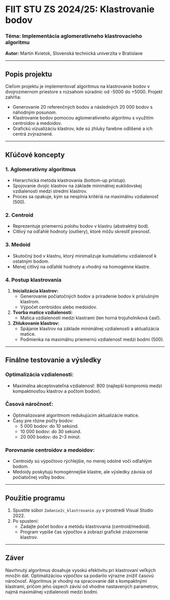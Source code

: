 # FIIT STU ZS 2024/25: Klastrovanie bodov

### Téma: Implementácia aglomeratívneho klastrovacieho algoritmu

**Autor:** Martin Kvietok, Slovenská technická univerzita v Bratislave

---

## **Popis projektu**

Cieľom projektu je implementovať algoritmus na klastrovanie bodov v dvojrozmernom priestore s rozsahom súradníc od -5000 do +5000. Projekt zahŕňa:
- Generovanie 20 referenčných bodov a následných 20 000 bodov s náhodným posunom.
- Klastrovanie bodov pomocou aglomeratívneho algoritmu s využitím centroidov a medoidov.
- Grafickú vizualizáciu klastrov, kde sú zhluky farebne odlíšené a ich centrá zvýraznené.

---

## **Kľúčové koncepty**

### 1. **Aglomeratívny algoritmus**
- Hierarchická metóda klastrovania (bottom-up prístup).
- Spojovanie dvojíc klastrov na základe minimálnej euklidovskej vzdialenosti medzi stredmi klastrov.
- Proces sa opakuje, kým sa nesplnia kritériá na maximálnu vzdialenosť (500).

### 2. **Centroid**
- Reprezentuje priemernú polohu bodov v klastru (abstraktný bod).
- Citlivý na odľahlé hodnoty (outliery), ktoré môžu skresliť presnosť.

### 3. **Medoid**
- Skutočný bod v klastru, ktorý minimalizuje kumulatívnu vzdialenosť k ostatným bodom.
- Menej citlivý na odľahlé hodnoty a vhodný na homogénne klastre.

### 4. **Postup klastrovania**
1. **Inicializácia klastrov:**
   - Generovanie počiatočných bodov a priradenie bodov k príslušným klastrom.
   - Výpočet centroidov alebo medoidov.
2. **Tvorba matice vzdialeností:**
   - Matica vzdialeností medzi klastrami (len horná trojuholníková časť).
3. **Zhlukovanie klastrov:**
   - Spájanie klastrov na základe minimálnej vzdialenosti a aktualizácia matice.
   - Podmienka na maximálnu priemernú vzdialenosť medzi bodmi (500).

---

## **Finálne testovanie a výsledky**

### **Optimalizácia vzdialenosti:**
- Maximálna akceptovateľná vzdialenosť: 800 (najlepší kompromis medzi kompaktnosťou klastrov a počtom bodov).

### **Časová náročnosť:**
- Optimalizované algoritmom redukujúcim aktualizácie matice.
- Časy pre rôzne počty bodov:
  - 5 000 bodov: do 10 sekúnd.
  - 10 000 bodov: do 30 sekúnd.
  - 20 000 bodov: do 2–3 minút.

### **Porovnanie centroidov a medoidov:**
- Centroidy sú výpočtovo rýchlejšie, no menej odolné voči odľahlým bodom.
- Medoidy poskytujú homogénnejšie klastre, ale výsledky závisia od počiatočnej voľby bodov.

---

## **Použitie programu**

1. Spustite súbor `Zadanie2c_klastrovanie.py` v prostredí Visual Studio 2022.
2. Po spustení:
   - Zadajte počet bodov a metódu klastrovania (centroid/medoid).
   - Program vypíše čas výpočtov a zobrazí grafické znázornenie klastrov.

---

## **Záver**

Navrhnutý algoritmus dosahuje vysokú efektivitu pri klastrovaní veľkých množín dát. Optimalizáciou výpočtov sa podarilo výrazne znížiť časovú náročnosť. Algoritmus je vhodný na spracovanie dát s kompaktnými klastrami, pričom jeho úspech závisí od vhodne nastavených parametrov, najmä maximálnej vzdialenosti medzi bodmi.
